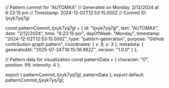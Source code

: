 // Pattern commit for "AUTOMAX"
// Generated on Monday, 2/12/2024 at 6:23:15 pm
// Timestamp: 2024-12-02T12:53:15.000Z
// Commit ID: tjxyk7yq7gl

const patternCommit_tjxyk7yq7gl = {
  id: "tjxyk7yq7gl",
  text: "AUTOMAX",
  date: "2/12/2024",
  time: "6:23:15 pm",
  dayOfWeek: "Monday",
  timestamp: "2024-12-02T12:53:15.000Z",
  type: "pattern-generation",
  purpose: "GitHub contribution graph pattern",
  coordinates: {
    x: 9,
    y: 3
  },
  metadata: {
    generatedAt: "2025-07-24T18:15:36.882Z",
    version: "1.0.0"
  }
};

// Pattern data for visualization
const patternData = {
  character: "O",
  position: 99,
  intensity: 4
};

export { patternCommit_tjxyk7yq7gl, patternData };
export default patternCommit_tjxyk7yq7gl;

